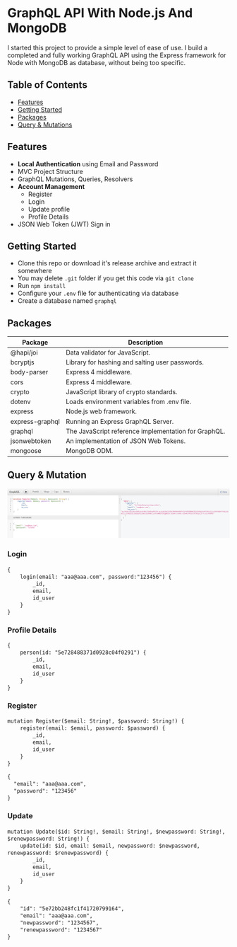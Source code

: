 # GraphQL API With Node.js And MongoDB

I started this project to provide a simple level of ease of use. I build a completed and fully working GraphQL API using the Express framework for Node with MongoDB as database, without being too specific.

## Table of Contents
- [Features](#features)
- [Getting Started](#getting-started)
- [Packages](#packages)
- [Query & Mutations](#query-mutation)

## Features
- **Local Authentication** using Email and Password
- MVC Project Structure
- GraphQL Mutations, Queries, Resolvers
- **Account Management**
     - Register
     - Login
     - Update profile
     - Profile Details
- JSON Web Token (JWT) Sign in

## Getting Started

- Clone this repo or download it's release archive and extract it somewhere
- You may delete `.git` folder if you get this code via `git clone`
- Run `npm install`
- Configure your `.env` file for authenticating via database
- Create a database named `graphql`

## Packages
| Package                         | Description                                                           |
| ------------------------------- | --------------------------------------------------------------------- |
| @hapi/joi                       | Data validator for JavaScript.                                        |
| bcryptjs                        | Library for hashing and salting user passwords.                       |
| body-parser                     | Express 4 middleware.                                                 |
| cors                            | Express 4 middleware.                                                 |
| crypto                          | JavaScript library of crypto standards.                               |
| dotenv                          | Loads environment variables from .env file.                           |
| express                         | Node.js web framework.                                                |
| express-graphql                 | Running an Express GraphQL Server.                                    |
| graphql                         | The JavaScript reference implementation for GraphQL.                  |
| jsonwebtoken                    | An implementation of JSON Web Tokens.                                 |
| mongoose                        | MongoDB ODM.                                                          |

## Query & Mutation
![](https://raw.githubusercontent.com/tolgatezcan/nodejs-mongodb-graphql/master/public/register.png)

### Login
```
{
    login(email: "aaa@aaa.com", password:"123456") {
        _id,
        email,
        id_user
    }
}
```

### Profile Details
```
{
    person(id: "5e728488371d0928c04f0291") {
        _id,
        email,
        id_user
    }
}
```

### Register
```
mutation Register($email: String!, $password: String!) {
    register(email: $email, password: $password) {
        _id,
        email,
        id_user
    }
}
```

```
{
  "email": "aaa@aaa.com",
  "password": "123456"
}
```

### Update
```
mutation Update($id: String!, $email: String!, $newpassword: String!, $renewpassword: String!) {
    update(id: $id, email: $email, newpassword: $newpassword, renewpassword: $renewpassword) {
        _id,
        email,
        id_user
    }
}
```

```
{
	"id": "5e72bb248fc1f41720799164",
	"email": "aaa@aaa.com",
	"newpassword": "1234567",
	"renewpassword": "1234567"
}
```